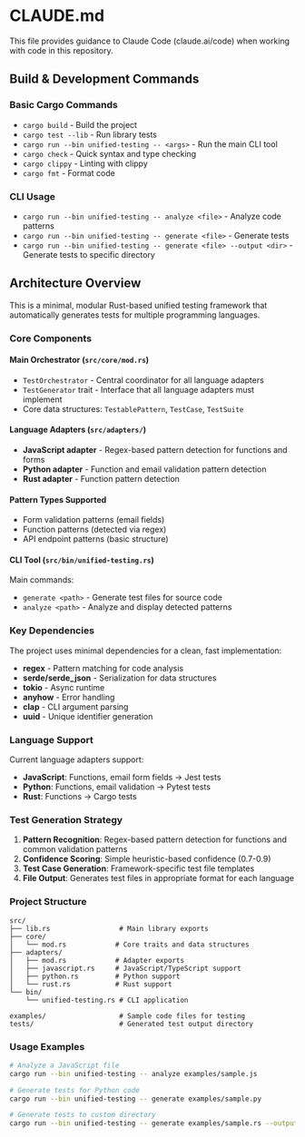 # CLAUDE.md

This file provides guidance to Claude Code (claude.ai/code) when working with code in this repository.

## Build & Development Commands

### Basic Cargo Commands
- `cargo build` - Build the project
- `cargo test --lib` - Run library tests
- `cargo run --bin unified-testing -- <args>` - Run the main CLI tool
- `cargo check` - Quick syntax and type checking
- `cargo clippy` - Linting with clippy
- `cargo fmt` - Format code

### CLI Usage
- `cargo run --bin unified-testing -- analyze <file>` - Analyze code patterns
- `cargo run --bin unified-testing -- generate <file>` - Generate tests
- `cargo run --bin unified-testing -- generate <file> --output <dir>` - Generate tests to specific directory

## Architecture Overview

This is a minimal, modular Rust-based unified testing framework that automatically generates tests for multiple programming languages.

### Core Components

#### Main Orchestrator (`src/core/mod.rs`)
- `TestOrchestrator` - Central coordinator for all language adapters
- `TestGenerator` trait - Interface that all language adapters must implement
- Core data structures: `TestablePattern`, `TestCase`, `TestSuite`

#### Language Adapters (`src/adapters/`)
- **JavaScript adapter** - Regex-based pattern detection for functions and forms
- **Python adapter** - Function and email validation pattern detection  
- **Rust adapter** - Function pattern detection

#### Pattern Types Supported
- Form validation patterns (email fields)
- Function patterns (detected via regex)
- API endpoint patterns (basic structure)

#### CLI Tool (`src/bin/unified-testing.rs`)
Main commands:
- `generate <path>` - Generate test files for source code
- `analyze <path>` - Analyze and display detected patterns

### Key Dependencies

The project uses minimal dependencies for a clean, fast implementation:
- **regex** - Pattern matching for code analysis
- **serde/serde_json** - Serialization for data structures
- **tokio** - Async runtime
- **anyhow** - Error handling
- **clap** - CLI argument parsing
- **uuid** - Unique identifier generation

### Language Support

Current language adapters support:
- **JavaScript**: Functions, email form fields → Jest tests
- **Python**: Functions, email validation → Pytest tests  
- **Rust**: Functions → Cargo tests

### Test Generation Strategy

1. **Pattern Recognition**: Regex-based pattern detection for functions and common validation patterns
2. **Confidence Scoring**: Simple heuristic-based confidence (0.7-0.9)
3. **Test Case Generation**: Framework-specific test file templates
4. **File Output**: Generates test files in appropriate format for each language

### Project Structure

```
src/
├── lib.rs                 # Main library exports
├── core/
│   └── mod.rs            # Core traits and data structures
├── adapters/
│   ├── mod.rs            # Adapter exports
│   ├── javascript.rs     # JavaScript/TypeScript support
│   ├── python.rs         # Python support
│   └── rust.rs           # Rust support
└── bin/
    └── unified-testing.rs # CLI application

examples/                  # Sample code files for testing
tests/                     # Generated test output directory
```

### Usage Examples

```bash
# Analyze a JavaScript file
cargo run --bin unified-testing -- analyze examples/sample.js

# Generate tests for Python code
cargo run --bin unified-testing -- generate examples/sample.py

# Generate tests to custom directory
cargo run --bin unified-testing -- generate examples/sample.rs --output my-tests/
```